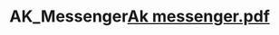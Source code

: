 # AK_Messenger[Ak messenger.pdf](https://github.com/adesh1145/AK_Messenger/files/13826990/Ak.messenger.pdf)
